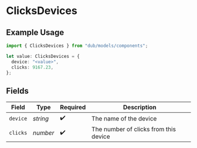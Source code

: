 # ClicksDevices

## Example Usage

```typescript
import { ClicksDevices } from "dub/models/components";

let value: ClicksDevices = {
  device: "<value>",
  clicks: 9167.23,
};
```

## Fields

| Field                                 | Type                                  | Required                              | Description                           |
| ------------------------------------- | ------------------------------------- | ------------------------------------- | ------------------------------------- |
| `device`                              | *string*                              | :heavy_check_mark:                    | The name of the device                |
| `clicks`                              | *number*                              | :heavy_check_mark:                    | The number of clicks from this device |